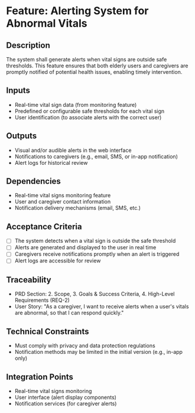 # Feature: Alerting System for Abnormal Vitals

## Description
The system shall generate alerts when vital signs are outside safe thresholds. This feature ensures that both elderly users and caregivers are promptly notified of potential health issues, enabling timely intervention.

## Inputs
- Real-time vital sign data (from monitoring feature)
- Predefined or configurable safe thresholds for each vital sign
- User identification (to associate alerts with the correct user)

## Outputs
- Visual and/or audible alerts in the web interface
- Notifications to caregivers (e.g., email, SMS, or in-app notification)
- Alert logs for historical review

## Dependencies
- Real-time vital signs monitoring feature
- User and caregiver contact information
- Notification delivery mechanisms (email, SMS, etc.)

## Acceptance Criteria
- [ ] The system detects when a vital sign is outside the safe threshold
- [ ] Alerts are generated and displayed to the user in real time
- [ ] Caregivers receive notifications promptly when an alert is triggered
- [ ] Alert logs are accessible for review

## Traceability
- PRD Section: 2. Scope, 3. Goals & Success Criteria, 4. High-Level Requirements (REQ-2)
- User Story: "As a caregiver, I want to receive alerts when a user's vitals are abnormal, so that I can respond quickly."

## Technical Constraints
- Must comply with privacy and data protection regulations
- Notification methods may be limited in the initial version (e.g., in-app only)

## Integration Points
- Real-time vital signs monitoring
- User interface (alert display components)
- Notification services (for caregiver alerts)
